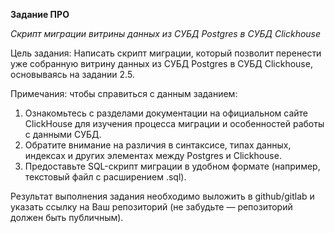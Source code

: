 **Задание ПРО**

_Скрипт миграции витрины данных из СУБД Postgres в СУБД Clickhouse_

Цель задания: Написать скрипт миграции, который позволит перенести уже собранную витрину данных из СУБД Postgres в СУБД Clickhouse, основываясь на задании 2.5.

Примечания: чтобы справиться с данным заданием:

1. Ознакомьтесь с разделами документации на официальном сайте ClickHouse для изучения процесса миграции и особенностей работы с данными СУБД.
2. Обратите внимание на различия в синтаксисе, типах данных, индексах и других элементах между Postgres и Clickhouse.
3. Предоставьте SQL-скрипт миграции в удобном формате (например, текстовый файл с расширением .sql).

Результат выполнения задания необходимо выложить в github/gitlab и указать ссылку на Ваш репозиторий (не забудьте — репозиторий должен быть публичным).
